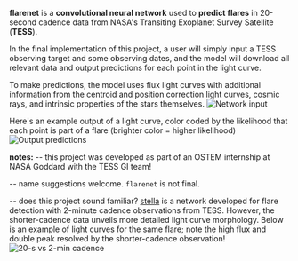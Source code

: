 **flarenet** is a **convolutional neural network** used to **predict flares** in 20-second cadence data from NASA's Transiting Exoplanet Survey Satellite (**TESS**).

In the final implementation of this project, a user will simply input a TESS observing target and some observing dates, and the model will download all relevant data and output predictions for each point in the light curve. 

To make predictions, the model uses flux light curves with additional information from the centroid and position correction light curves, cosmic rays, and intrinsic properties of the stars themselves.
![Network input](https://github.com/veraberger/flarenet/blob/5f86206003fa66fc4a9390170b6ac45fdc9dfa39/figures/network_inputs.png)

Here's an example output of a light curve, color coded by the likelihood that each point is part of a flare (brighter color = higher likelihood)
![Output predictions](https://github.com/veraberger/flarenet/blob/5f86206003fa66fc4a9390170b6ac45fdc9dfa39/figures/flare_predictions.png)



**notes:**
-- this project was developed as part of an OSTEM internship at NASA Goddard with the TESS GI team!

-- name suggestions welcome. `flarenet` is not final.

-- does this project sound familiar? 
[stella](https://github.com/afeinstein20/stella) is a network developed for flare detection with 2-minute cadence observations from TESS. However, the shorter-cadence data unveils more detailed light curve morphology. Below is an example of light curves for the same flare; note the high flux and double peak resolved by the shorter-cadence observation! 
![20-s vs 2-min cadence](https://github.com/veraberger/flarenet/blob/5f86206003fa66fc4a9390170b6ac45fdc9dfa39/figures/tess_flares_20s_2min.png)

